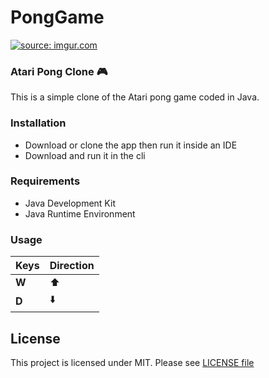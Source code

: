 # PongGame

<a href="https://imgur.com/VcKIYT5"><img src="https://i.imgur.com/VcKIYT5.gif" title="source: imgur.com" /></a>

### Atari Pong Clone  :video_game:
This is a simple clone of the Atari pong game coded in Java.

### Installation
* Download or clone the app then run it inside an IDE
* Download and run it in the cli

### Requirements
* Java Development Kit 
* Java Runtime Environment

### Usage
Keys | Direction
---- | ---------
**W** | :arrow_up:
**D** | :arrow_down:

## License
This project is licensed under MIT. Please see [LICENSE file]()





